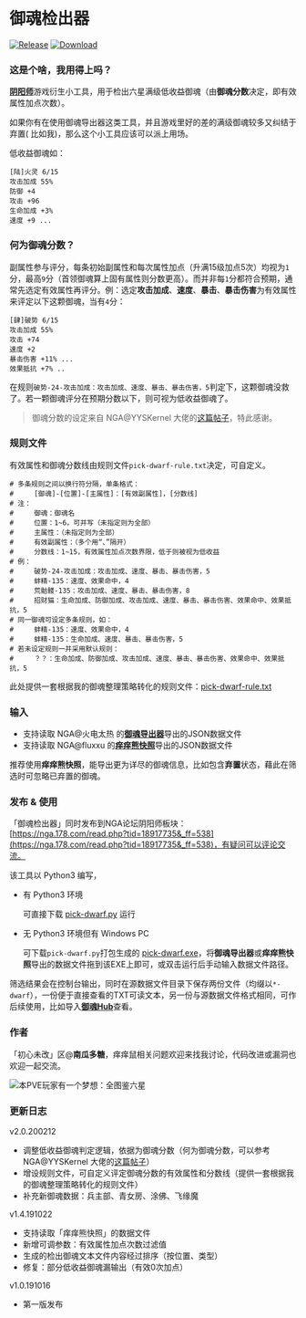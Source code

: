 # 御魂检出器

[![Release](https://img.shields.io/badge/Release-v2.0-brightgreen.svg)]()
[![Download](https://img.shields.io/badge/Download-EXE-brightgreen.svg)](pick-dwarf-2.0.exe)

### 这是个啥，我用得上吗？

[**阴阳师**](https://yys.163.com/)游戏衍生小工具，用于检出六星满级低收益御魂（由**御魂分数**决定，即有效属性加点次数）。

如果你有在使用御魂导出器这类工具，并且游戏里好的差的满级御魂较多又纠结于弃置( 比如我)，那么这个小工具应该可以派上用场。

低收益御魂如：
```
[陆]火灵 6/15
攻击加成 55%
防御 +4
攻击 +96
生命加成 +3%
速度 +9 ...
```

### 何为御魂分数？

副属性参与评分，每条初始副属性和每次属性加点（升满15级加点5次）均视为`1`分，最高`9`分（首领御魂算上固有属性则分数更高）。而并非每`1`分都符合预期，通常先选定有效属性再评分。例：选定**攻击加成**、**速度**、**暴击**、**暴击伤害**为有效属性来评定以下这颗御魂，当有`4`分：
```
[肆]破势 6/15
攻击加成 55%
攻击 +74
速度 +2
暴击伤害 +11% ...
效果抵抗 +7% ..
```

在规则`破势-24-攻击加成：攻击加成、速度、暴击、暴击伤害，5`判定下，这颗御魂没救了。若一颗御魂评分在预期分数以下，则可视为低收益御魂了。

> 御魂分数的设定来自 NGA@YYSKernel 大佬的[这篇帖子](https://bbs.nga.cn/read.php?tid=15818432&fav=38632a10)，特此感谢。

### 规则文件

有效属性和御魂分数线由规则文件`pick-dwarf-rule.txt`决定，可自定义。

```
# 多条规则之间以换行符分隔，单条格式：
#     [御魂]-[位置]-[主属性]：[有效副属性]，[分数线]
# 注：
#     御魂：御魂名
#     位置：1~6，可并写（未指定则为全部）
#     主属性：（未指定则为全部）
#     有效副属性：（多个用“、”隔开）
#     分数线：1~15，有效属性加点次数界限，低于则被视为低收益
# 例：
#     破势-24-攻击加成：攻击加成、速度、暴击、暴击伤害，5
#     蚌精-135：速度、效果命中，4
#     荒骷髅-135：攻击加成、速度、暴击、暴击伤害，8
#     招财猫：生命加成、防御加成、攻击加成、速度、暴击、暴击伤害、效果命中、效果抵抗，5
# 同一御魂可设定多条规则，如：
#     蚌精-135：速度、效果命中，4
#     蚌精-135：生命加成、速度、暴击、暴击伤害，5
# 若未设定规则一并采用默认规则：
#     ？？：生命加成、防御加成、攻击加成、速度、暴击、暴击伤害、效果命中、效果抵抗，5
```

此处提供一套根据我的御魂整理策略转化的规则文件：[pick-dwarf-rule.txt](pick-dwarf-rule.txt)

### 输入

+ 支持读取 NGA@火电太热 的[**御魂导出器**](https://nga.178.com/read.php?tid=15220479)导出的JSON数据文件
+ 支持读取 NGA@fluxxu 的[**痒痒熊快照**](https://nga.178.com/read.php?tid=16557282)导出的JSON数据文件

推荐使用**痒痒熊快照**，能导出更为详尽的御魂信息，比如包含**弃置**状态，藉此在筛选时可忽略已弃置的御魂。

### 发布 & 使用

「御魂检出器」同时发布到NGA论坛阴阳师板块：[https://nga.178.com/read.php?tid=18917735&_ff=538](https://nga.178.com/read.php?tid=18917735&_ff=538)，有疑问可以评论交流。

该工具以 Python3 编写，

+ 有 Python3 环境

  可直接下载 [pick-dwarf.py](pick-dwarf-2.0.py) 运行

+ 无 Python3 环境但有 Windows PC

  可下载`pick-dwarf.py`打包生成的 [pick-dwarf.exe](pick-dwarf-2.0.exe)，将**御魂导出器**或**痒痒熊快照**导出的数据文件拖到该EXE上即可，或双击运行后手动输入数据文件路径。

筛选结果会在控制台输出，同时在源数据文件目录下保存两份文件（均缀以`*-dwarf`），一份便于直接查看的TXT可读文本，另一份与源数据文件格式相同，可作后续使用，比如导入[**御魂Hub**](https://yuhunhub.tql8.com/)查看。

### 作者

「初心未改」区@**南瓜多糖**，痒痒鼠相关问题欢迎来找我讨论，代码改进或漏洞也欢迎一起交流。

![本PVE玩家有一个梦想：全图鉴六星](https://i.loli.net/2020/02/11/QgnHXcG4jZMBzp5.png)

### 更新日志

v2.0.200212
+ 调整低收益御魂判定逻辑，依据为御魂分数（何为御魂分数，可以参考 NGA@YYSKernel 大佬的[这篇帖子](https://bbs.nga.cn/read.php?tid=15818432&fav=38632a10)）
+ 增设规则文件，可自定义评定御魂分数的有效属性和分数线（提供一套根据我的御魂整理策略转化的规则文件）
+ 补充新御魂数据：兵主部、青女房、涂佛、飞缘魔

v1.4.191022
+ 支持读取「痒痒熊快照」的数据文件
+ 新增可调参数：有效属性加点次数过滤值
+ 生成的检出御魂文本文件内容经过排序（按位置、类型）
+ 修复：部分低收益御魂漏输出（有效0次加点）

v1.0.191016
+ 第一版发布
